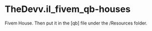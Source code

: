 # TheDevv.il_fivem_qb-houses
Fivem House. Then put it in the [qb] file under the /Resources folder.
